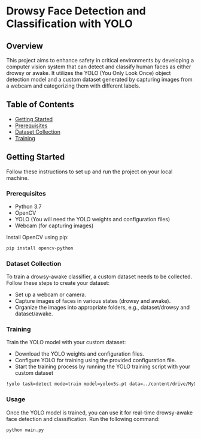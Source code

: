 # Drowsy Face Detection and Classification with YOLO

## Overview

This project aims to enhance safety in critical environments by developing a computer vision system that can detect and classify human faces as either drowsy or awake. It utilizes the YOLO (You Only Look Once) object detection model and a custom dataset generated by capturing images from a webcam and categorizing them with different labels.

## Table of Contents

- [Getting Started](#getting-started)
- [Prerequisites](#prerequisites)
- [Dataset Collection](#dataset-collection)
- [Training](#training)

## Getting Started

Follow these instructions to set up and run the project on your local machine.

### Prerequisites

- Python 3.7
- OpenCV
- YOLO (You will need the YOLO weights and configuration files)
- Webcam (for capturing images)

Install OpenCV using pip:

```bash
pip install opencv-python
```

### Dataset Collection
To train a drowsy-awake classifier, a custom dataset needs to be collected. Follow these steps to create your dataset:

- Set up a webcam or camera.
- Capture images of faces in various states (drowsy and awake).
- Organize the images into appropriate folders, e.g., dataset/drowsy and dataset/awake.

### Training
Train the YOLO model with your custom dataset:

- Download the YOLO weights and configuration files.
- Configure YOLO for training using the provided configuration file.
- Start the training process by running the YOLO training script with your custom dataset
```bash
!yolo task=detect mode=train model=yolov5s.pt data=../content/drive/MyDrive/yolov5CustomTraining/dataset.yaml epochs=50 imgsz=320
```

### Usage

Once the YOLO model is trained, you can use it for real-time drowsy-awake face detection and classification. Run the following command:
```bash
python main.py
```


